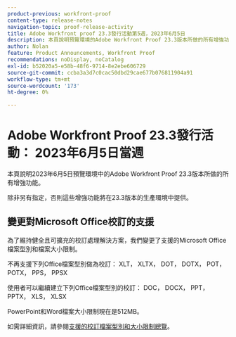 ```yaml
---
product-previous: workfront-proof
content-type: release-notes
navigation-topic: proof-release-activity
title: Adobe Workfront proof 23.3發行活動第5週，2023年6月5日
description: 本頁說明預覽環境的Adobe Workfront Proof 23.3版本所做的所有增強功能。 這些增強功能將在2023年6月5日當週的生產環境中提供。
author: Nolan
feature: Product Announcements, Workfront Proof
recommendations: noDisplay, noCatalog
exl-id: b52020a5-e58b-48f6-9714-8e2ebe606729
source-git-commit: ccba3a3d7c0cac50dbd29cae677b076811904a91
workflow-type: tm+mt
source-wordcount: '173'
ht-degree: 0%

---
```


# Adobe Workfront Proof 23.3發行活動： 2023年6月5日當週

本頁說明2023年6月5日預覽環境中的Adobe Workfront Proof 23.3版本所做的所有增強功能。

除非另有指定，否則這些增強功能將在23.3版本的生產環境中提供。

## 變更對Microsoft Office校訂的支援

為了維持健全且可擴充的校訂處理解決方案，我們變更了支援的Microsoft Office檔案型別和檔案大小限制。

不再支援下列Office檔案型別做為校訂：
XLT， XLTX， DOT， DOTX， POT， POTX， PPS， PPSX

使用者可以繼續建立下列Office檔案型別的校訂：
DOC， DOCX， PPT， PPTX， XLS， XLSX

PowerPoint和Word檔案大小限制現在是512MB。

如需詳細資訊，請參閱[支援的校訂檔案型別和大小限制總覽](/help/quicksilver/review-and-approve-work/proofing/proofing-overview/supported-proofing-file-types.md)。
